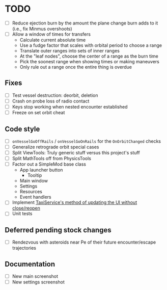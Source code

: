 # TODO

- [ ] Reduce ejection burn by the amount the plane change burn adds to it (i.e., fix Minmus overshoots)
- [ ] Allow a window of times for transfers
  - Calculate current absolute time
  - Use a fudge factor that scales with orbital period to choose a range
  - Translate outer ranges into sets of inner ranges
  - At the "leaf nodes", choose the center of a range as the burn time
  - Pick the soonest range when showing times or making maneuvers
  - Only rule out a range once the entire thing is overdue

## Fixes

- [ ] Test vessel destruction: deorbit, deletion
- [ ] Crash on probe loss of radio contact
- [ ] Keys stop working when nested encounter established
- [ ] Freeze on set orbit cheat

## Code style

- [ ] `onVesselGoOffRails` / `onVesselGoOnRails` for the `OnOrbitChanged` checks
- [ ] Generalize retrograde orbit special cases
- [ ] Split ViewTools: Truly generic stuff versus this project's stuff
- [ ] Split MathTools off from PhysicsTools
- [ ] Factor out a SimpleMod base class
  - App launcher button
    - Tooltip
  - Main window
  - Settings
  - Resources
  - Event handlers
- [ ] Implement [TaxiService's method of updating the UI without close/reopen](http://forum.kerbalspaceprogram.com/index.php?/topic/149324-popupdialog-and-the-dialoggui-classes/&do=findComment&comment=2950891)
- [ ] Unit tests

## Deferred pending stock changes

- [ ] Rendezvous with asteroids near Pe of their future encounter/escape trajectories

## Documentation

- [ ] New main screenshot
- [ ] New settings screenshot
